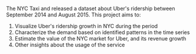 The NYC Taxi and released a dataset about Uber's ridership between September 2014 and August 2015.
This project aims to:
1. Visualize Uber's ridership growth in NYC during the period
2. Characterize the demand based on identified patterns in the time series
3. Estimate the value of the NYC market for Uber, and its revenue growth
4. Other insights about the usage of the service
